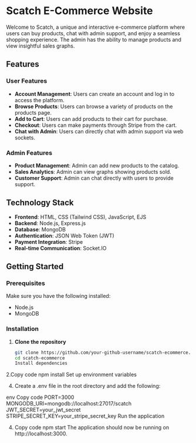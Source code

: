 # Scatch E-Commerce Website

Welcome to Scatch, a unique and interactive e-commerce platform where users can buy products, chat with admin support, and enjoy a seamless shopping experience. The admin has the ability to manage products and view insightful sales graphs.

## Features

### User Features
- **Account Management**: Users can create an account and log in to access the platform.
- **Browse Products**: Users can browse a variety of products on the products page.
- **Add to Cart**: Users can add products to their cart for purchase.
- **Checkout**: Users can make payments through Stripe from the cart.
- **Chat with Admin**: Users can directly chat with admin support via web sockets.

### Admin Features
- **Product Management**: Admin can add new products to the catalog.
- **Sales Analytics**: Admin can view graphs showing products sold.
- **Customer Support**: Admin can chat directly with users to provide support.

## Technology Stack

- **Frontend**: HTML, CSS (Tailwind CSS), JavaScript, EJS
- **Backend**: Node.js, Express.js
- **Database**: MongoDB
- **Authentication**: JSON Web Token (JWT)
- **Payment Integration**: Stripe
- **Real-time Communication**: Socket.IO

## Getting Started

### Prerequisites

Make sure you have the following installed:
- Node.js
- MongoDB

### Installation

1. **Clone the repository**
   ```bash
   git clone https://github.com/your-github-username/scatch-ecommerce.git
   cd scatch-ecommerce
   Install dependencies

2.Copy code
npm install
Set up environment variables

4. Create a .env file in the root directory and add the following:

env
Copy code
PORT=3000
MONGODB_URI=mongodb://localhost:27017/scatch
JWT_SECRET=your_jwt_secret
STRIPE_SECRET_KEY=your_stripe_secret_key
Run the application

4. Copy code
npm start
The application should now be running on http://localhost:3000.
